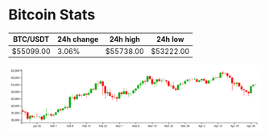 # Bitcoin Stats

BTC/USDT|24h change|24h high|24h low|
|---|---|---|---|
|$55099.00|3.06%|$55738.00|$53222.00|

<img src="./chart.svg">

